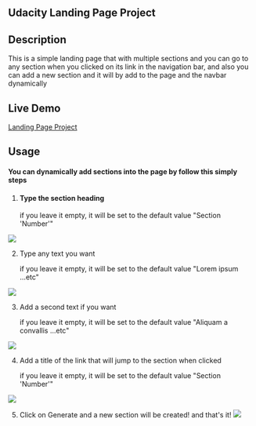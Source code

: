 ## Udacity Landing Page Project

## Description

This is a simple landing page that with multiple sections and you can go to any section when you clicked on its link in the navigation bar, and also you can add a new section and it will by add to the page and the navbar dynamically

## Live Demo

[Landing Page Project](https://kiyomidev.github.io/Udacity-Landing-Page-Project/)

## Usage

#### You can dynamically add sections into the page by follow this simply steps

1. #### Type the section heading
    if you leave it empty, it will be set to the default value "Section 'Number'"
    
![](https://i.ibb.co/wJ4XCt6/1.gif)


2. Type any text you want

    if you leave it empty, it will be set to the default value "Lorem ipsum ...etc"
   
![](https://i.ibb.co/wJ4XCt6/2.gif)

3. Add a second text if you want

   if you leave it empty, it will be set to the default value "Aliquam a convallis ...etc"
   
![](https://i.ibb.co/wJ4XCt6/3.gif)

4. Add a title of the link that will jump to the section when clicked

   if you leave it empty, it will be set to the default value "Section 'Number'"
   
![](https://i.ibb.co/wJ4XCt6/4.gif)

5. Click on Generate and a new section will be created! and that's it!
![](https://i.ibb.co/wJ4XCt6/5.gif)
